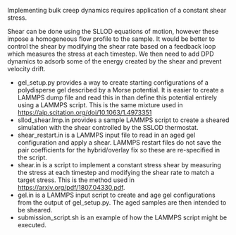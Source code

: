 Implementing bulk creep dynamics requires application of a constant shear stress.

Shear can be done using the SLLOD equations of motion, however these impose a homogeneous flow profile to the sample. It would be better to control the shear by modifying the shear rate based on a feedback loop which measures the stress at each timestep. We then need to add DPD dynamics to adsorb some of the energy created by the shear and prevent velocity drift.

* gel_setup.py provides a way to create starting configurations of a polydisperse gel described by a Morse potential. It is easier to create a LAMMPS dump file and read this in than define this potential entirely using a LAMMPS script. This is the same mixture used in https://aip.scitation.org/doi/10.1063/1.4973351
* sllod_shear.lmp.in provides a sample LAMMPS script to create a sheared simulation with the shear controlled by the SSLOD thermostat.
* shear_restart.in is a LAMMPS input file to read in an aged gel configuration and apply a shear. LAMMPS restart files do not save the pair coefficients for the hybrid/overlay fix so these are re-specified in the script.
* shear.in is a script to implement a constant stress shear by measuring the stress at each timestep and modifying the shear rate to match a target stress. This is the method used in https://arxiv.org/pdf/1807.04330.pdf.
* gel.in is a LAMMPS input script to create and age gel configurations from the output of gel_setup.py. The aged samples are then intended to be sheared.
* submission_script.sh is an example of how the LAMMPS script might be executed.
